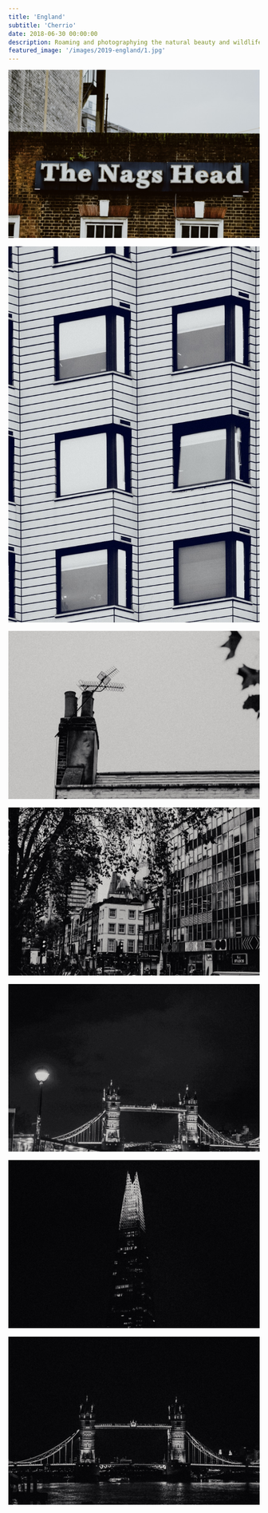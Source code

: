 ```yaml
---
title: 'England'
subtitle: 'Cherrio'
date: 2018-06-30 00:00:00
description: Roaming and photographying the natural beauty and wildlife of western USA.
featured_image: '/images/2019-england/1.jpg'
---
```


![](/images/2019-england/1.jpg)


<!-- > “As a cowboy would say, never approach a bull from the front, a horse from the rear, or a fool from any direction.” -->

<!-- 
### Image galleries -->

<!-- <div class="gallery" data-columns="2">
	<img src="/images/2019-england/2.jpg">
	<img src="/images/2019-england/3.jpg">
	<img src="/images/2019-england/4.jpg">
	<img src="/images/2019-england/5.jpg">
	<img src="/images/2019-england/6.jpg">
	<img src="/images/2019-england/7.jpg">
</div> -->

![](/images/2019-england/2.jpg)  

![](/images/2019-england/3.jpg)  

![](/images/2019-england/4.jpg)  

![](/images/2019-england/5.jpg)

![](/images/2019-england/6.jpg) 

![](/images/2019-england/7.jpg)  


<!-- ### Image carousels

<div class="gallery" data-columns="1">
	<img src="/images/demo/demo-landscape.jpg">
	<img src="/images/demo/demo-landscape-2.jpg">
</div>

### videos?

<iframe src="https://player.vimeo.com/video/148003889" width="640" height="360" frameborder="0" allowfullscreen></iframe> -->

